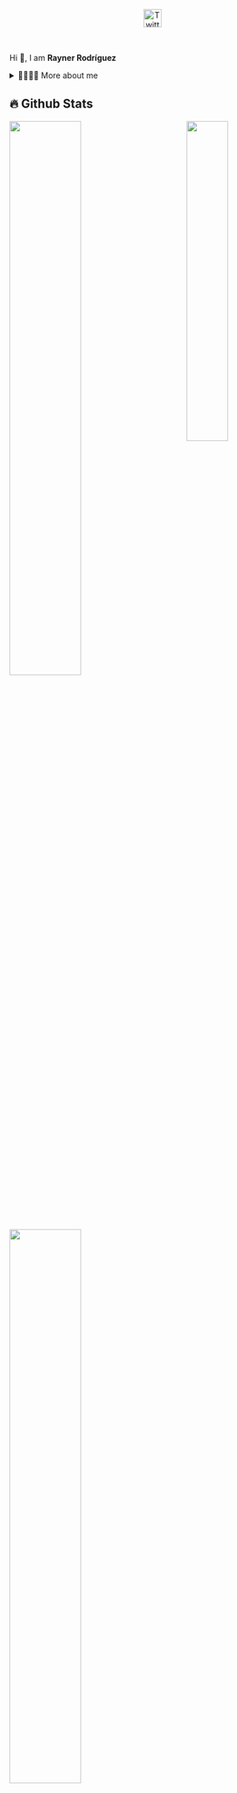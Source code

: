 
<p align="center">
  <a href="#"><img width="32px" alt="Twitter" title="Twitter" src="https://i.imgur.com/OXZM1L6.png"/></a>
</p>

<br/>

<p>
  
Hi 👋, I am **Rayner Rodríguez**

<div>
<details>
  <summary>👱‍♂👨‍🦱 More about me</summary>

- 🔭 I’m currently on a journey to build **great** things

- 🌱 I’m currently learning **Machine Learning, Deep learning and anything related to AI"**

- 🤝 I’m looking for help with **finding projects to contribute to!**

</details>
  
</p>
  
<!--
<details>
  <summary>📕 Blog Posts</summary>
  <br />
</details>
</div>
-->

## 🔥 Github Stats

<img align="right" width="38%" src="https://i.imgur.com/VxANS89.jpg"/>

  <a href="https://github.com/thenetworkme"><img width="50%" src="https://github-readme-stats.vercel.app/api?username=thenetworkme&theme=radical&title_color=ff3068?"></a>
  <a href="https://github.com/thenetworkme"><img width="50%" src="http://github-readme-streak-stats.herokuapp.com/?user=thenetworkme&theme=radical&date_format=M%20j%5B%2C%20Y%5D&ring=ff3068&fire=ff3068&sideNums=ff3068"></a>

## 📘 My top open source projects

<p align="left">
    <a href="https://github.com/thenetworkme/Efficio"><img width="25%" src="https://denvercoder1-github-readme-stats.vercel.app/api/pin/?username=thenetworkme&repo=Efficio&hide_border=true&bg_color=1F222E&title_color=F85D7F&icon_color=F8D866&theme=react&show_icons=false" alt="readme-typing-svg"></a>
</p>

<p align="left">
  <a href="https://github.com/Giingu?tab=repositories&sort=stargazers"><img alt="All Repositories" title="All Repositories" src="https://custom-icon-badges.herokuapp.com/badge/-All%20Repos-2962FF?style=for-the-badge&logoColor=white&logo=repo"/></a>
 
  <a href="https://github.com/thenetworkme?tab=repositories&sort=stargazers">
    <img alt="total stars" title="Total stars on GitHub" src="https://custom-icon-badges.herokuapp.com/badge/dynamic/json?logo=star&host=formatted-dynamic-badges.herokuapp.com&formatter=metric&style=for-the-badge&color=55960c&labelColor=%23488207&label=stars&query=%24.stars&url=https%3A%2F%2Fapi.github-star-counter.workers.dev%2Fuser%2FGiingu"/></a>
  <a href="https://github.com/thenetworkme?tab=followers">
    <img alt="followers" title="Follow me on Github" src="https://custom-icon-badges.herokuapp.com/github/followers/thenetworkme?color=236ad3&labelColor=1155ba&style=for-the-badge&logo=person-add&label=Follow&logoColor=white"/></a>

</p>

